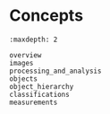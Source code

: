 # Concepts

```{toctree}
:maxdepth: 2

overview
images
processing_and_analysis
objects
object_hierarchy
classifications
measurements
```
